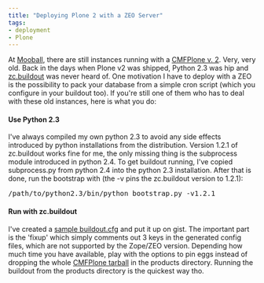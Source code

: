 ```yaml
---
title: "Deploying Plone 2 with a ZEO Server"
tags: 
- deployment
- Plone
---
```


At <a href="http://www.mooball.com">Mooball</a>, there are still instances running with a <a href="http://plone.org/products/plone/releases/2.0.1">CMFPlone v. 2</a>. Very, very old. Back in the days when Plone v2 was shipped, Python 2.3 was hip and <a href="http://pypi.python.org/pypi/zc.buildout/">zc.buildout</a> was never heard of.
One motivation I have to deploy with a ZEO is the possibility to pack your database from a simple cron script (which you configure in your buildout too). If you're still one of them who has to deal with these old instances, here is what you do:
<h4>Use Python 2.3</h4>
I've always compiled my own python 2.3 to avoid any side effects introduced by python installations from the distribution. Version 1.2.1 of zc.buildout works fine for me, the only missing thing is the subprocess module introduced in python 2.4. To get buildout running, I've copied subprocess.py from python 2.4 into the python 2.3 installation. After that is done, run the bootstrap with (the -v pins the zc.buildout version to 1.2.1):
<pre>/path/to/python2.3/bin/python bootstrap.py -v1.2.1</pre>
<h4>Run with zc.buildout</h4>
I've created a <a href="https://gist.github.com/romanofski/4981531#file-buildout-cfg">sample buildout.cfg</a> and put it up on gist. The important part is the 'fixup' which simply comments out 3 keys in the generated config files, which are not supported by the Zope/ZEO version. Depending how much time you have available, play with the options to pin eggs instead of dropping the whole <a href="http://plone.org/products/plone/releases/2.0.1">CMFPlone tarball</a> in the products directory. Running the buildout from the products directory is the quickest way tho.